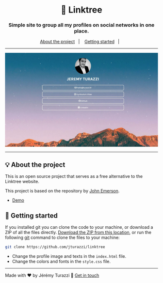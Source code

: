 <h1 align="center">🌲 Linktree</h1>
<h3 align="center">Simple site to group all my profiles on social networks in one place.</h3>

<p align="center">
  <a href="#-about-the-project">About the project</a>&nbsp;&nbsp;&nbsp;|&nbsp;&nbsp;&nbsp;
  <a href="#-getting-started">Getting started</a>&nbsp;&nbsp;&nbsp;|&nbsp;&nbsp;&nbsp;
</p>

---

<p align="center">
  <img alt="screenshot" src="screenshot.jpg">
</p>

---

## 💡 About the project

This is an open source project that serves as a free alternative to the Linktree website.

This project is based on the repository by [John Emerson](github.com/johnggli).

- [Demo](https://turazzi.fr)

## 🚀 Getting started

If you installed git you can clone the code to your machine, or download a ZIP of all the files directly.
[Download the ZIP from this location](https://github.com/jturazzi/linktree/archive/master.zip), or run the following [git](https://git-scm.com/downloads) command to clone the files to your machine:

```bash
git clone https://github.com/jturazzi/linktree
```

- Change the profile image and texts in the `index.html` file.
- Change the colors and fonts in the `style.css` file.

---

Made with ❤️ by Jérémy Turazzi :wave: [Get in touch](https://turazzi.fr)